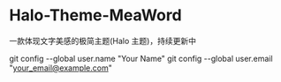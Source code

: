 # Halo-Theme-MeaWord
一款体现文字美感的极简主题(Halo 主题)，持续更新中

git config --global user.name "Your Name"
git config --global user.email "your_email@example.com"